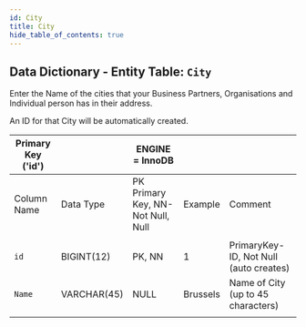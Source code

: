 ```yaml
---
id: City
title: City
hide_table_of_contents: true
---
```


## Data Dictionary - Entity Table: `City`

Enter the Name of the cities that your Business Partners, Organisations and Individual person has in their address.
 
 An ID for that City will be automatically created.

|Primary Key ('id')||ENGINE = InnoDB|||
|---|---|---|---|---|
| Column Name| Data Type|PK Primary Key, NN-Not Null, Null|Example|Comment|
||
|`id`| BIGINT(12)|PK, NN|1|PrimaryKey-ID, Not Null (auto creates)|
|`Name`| VARCHAR(45)|NULL|Brussels|Name of City (up to 45 characters)|
||
